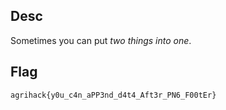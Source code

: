 ## Desc

Sometimes you can put _two things into one_. 


## Flag

`agrihack{y0u_c4n_aPP3nd_d4t4_Aft3r_PN6_F00tEr}`

